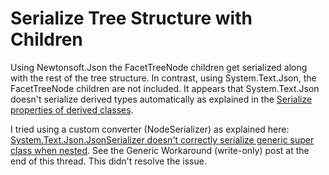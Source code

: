 # Serialize Tree Structure with Children

Using Newtonsoft.Json the FacetTreeNode children get serialized along with the rest of the tree structure. In contrast, using System.Text.Json, the FacetTreeNode children are not included. It appears that System.Text.Json doesn't serialize derived types automatically as explained in the [Serialize properties of derived classes](https://docs.microsoft.com/en-us/dotnet/standard/serialization/system-text-json-how-to#serialize-properties-of-derived-classes).

I tried using a custom converter (NodeSerializer) as explained here: [System.Text.Json.JsonSerializer doesn't correctly serialize generic super class when nested](https://github.com/dotnet/runtime/issues/30425). See the Generic Workaround (write-only) post at the end of this thread. This didn't resolve the issue.
